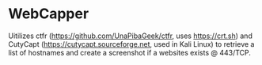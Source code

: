 # WebCapper
Uitilizes ctfr (https://github.com/UnaPibaGeek/ctfr, uses https://crt.sh) and CutyCapt (https://cutycapt.sourceforge.net, used in Kali Linux) to retrieve a list of hostnames and create a screenshot if a websites exists @ 443/TCP.
